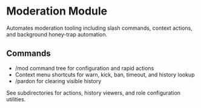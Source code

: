 # Moderation Module

Automates moderation tooling including slash commands, context actions, and background honey-trap automation.

## Commands
- /mod command tree for configuration and rapid actions
- Context menu shortcuts for warn, kick, ban, timeout, and history lookup
- /pardon for clearing visible history

See subdirectories for actions, history viewers, and role configuration utilities.
